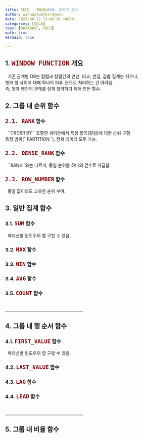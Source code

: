 ```yaml
---
title: 제2장 - 제6절&#58; 윈도우 함수
author: wannastudyhardyeah
date: 2023-08-12 13:08:30 +0800
categories: [SQLD]
tags: [DATABASE, SQLD]
math: true
mermaid: true

---
```

<h2 id="data-analysis"><b>1. <code class="language-sql highlighter-rouge" style="color: #83060e; font-size: 1.3rem;">WINDOW FUNCTION</code> 개요</b></h2>
&nbsp;&nbsp;기존 관계형 DB는 칼럼과 칼럼간의 연산, 비교, 연결, 집합 집계는 쉬우나,<br>
행과 행 사이에 대해 하나의 SQL 문으로 처리하는 건 어려움.<br>
즉, 행과 행간의 관계를 쉽게 정의하기 위해 만든 함수.<br>

<h2 id="rank-in-group-func"><b>2. 그룹 내 순위 함수</b></h2>
<h3 id="rank-func-h3"><code class="language-sql highlighter-rouge" style="color: #83060e; font-size: 1.1rem;">2.1. RANK</code> 함수</h3>
&nbsp;&nbsp;``ORDER BY`` 포함한 쿼리문에서 특정 항목(칼럼)에 대한 순위 구함.<br>
특정 범위(``PARTITION``), 전체 데이터 모두 가능.<br>

<h3 id="dense-rank-func-h3"><code class="language-sql highlighter-rouge" style="color: #83060e; font-size: 1.1rem;">2.2. DENSE_RANK</code> 함수</h3>
&nbsp;&nbsp;``RANK``와는 다르게, 동일 순위를 하나의 건수로 취급합.<br>

<h3 id="row-number-func-h3"><code class="language-sql highlighter-rouge" style="color: #83060e; font-size: 1.1rem;">2.3. ROW_NUMBER</code> 함수</h3>
&nbsp;&nbsp;동일 값이라도 고유한 순위 부여.<br>

<h2 id="normal-sum-func"><b>3. 일반 집계 함수</b></h2>

<h3 id="sum-func-h3">3.1. <code class="language-sql highlighter-rouge" style="color: #83060e; font-size: 1.1rem;">SUM</code> 함수</h3>
&nbsp;&nbsp;파티션별 윈도우의 합 구할 수 있음.<br>

<h3 id="max-func-h3">3.2. <code class="language-sql highlighter-rouge" style="color: #83060e; font-size: 1.1rem;">MAX</code> 함수</h3>

<h3 id="min-func-h3">3.3. <code class="language-sql highlighter-rouge" style="color: #83060e; font-size: 1.1rem;">MIN</code> 함수</h3>

<h3 id="avg-func-h3">3.4. <code class="language-sql highlighter-rouge" style="color: #83060e; font-size: 1.1rem;">AVG</code> 함수</h3>

<h3 id="cnt-func-h3">3.5. <code class="language-sql highlighter-rouge" style="color: #83060e; font-size: 1.1rem;">COUNT</code> 함수</h3>

<br>
<hr width="50%">
<h2 id="cube-func"><b>4. 그룹 내 행 순서 함수</b></h2>
<h3 id="first-value-func-h3">4.1. <code class="language-sql highlighter-rouge" style="color: #83060e; font-size: 1.1rem;">FIRST_VALUE</code> 함수</h3>
&nbsp;&nbsp;파티션별 윈도우의 합 구할 수 있음.<br>

<h3 id="last-value-func-h3">4.2. <code class="language-sql highlighter-rouge" style="color: #83060e; font-size: 1.1rem;">LAST_VALUE</code> 함수</h3>

<h3 id="lag-func-h3">4.3. <code class="language-sql highlighter-rouge" style="color: #83060e; font-size: 1.1rem;">LAG</code> 함수</h3>

<h3 id="lead-func-h3">4.4. <code class="language-sql highlighter-rouge" style="color: #83060e; font-size: 1.1rem;">LEAD</code> 함수</h3>

<br>
<hr width="50%">
<h2 id="ratio-in-group-func"><b>5. 그룹 내 비율 함수</b></h2>
